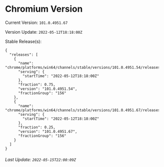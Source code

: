 # Chromium Version

Current Version: `101.0.4951.67`

Version Update: `2022-05-12T18:18:00Z`

Stable Release(s):
```
{
  "releases": [
    {
      "name": "chrome/platforms/win64/channels/stable/versions/101.0.4951.54/releases/1652379480",
      "serving": {
        "startTime": "2022-05-12T18:18:00Z"
      },
      "fraction": 0.75,
      "version": "101.0.4951.54",
      "fractionGroup": "156"
    },
    {
      "name": "chrome/platforms/win64/channels/stable/versions/101.0.4951.67/releases/1652379480",
      "serving": {
        "startTime": "2022-05-12T18:18:00Z"
      },
      "fraction": 0.25,
      "version": "101.0.4951.67",
      "fractionGroup": "156"
    }
  ]
}
```

###### Last Update: `2022-05-15T22:00:09Z`
